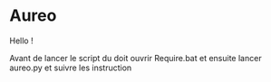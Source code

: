 # Aureo

Hello !

Avant de lancer le script du doit ouvrir Require.bat et ensuite lancer aureo.py et suivre les instruction
